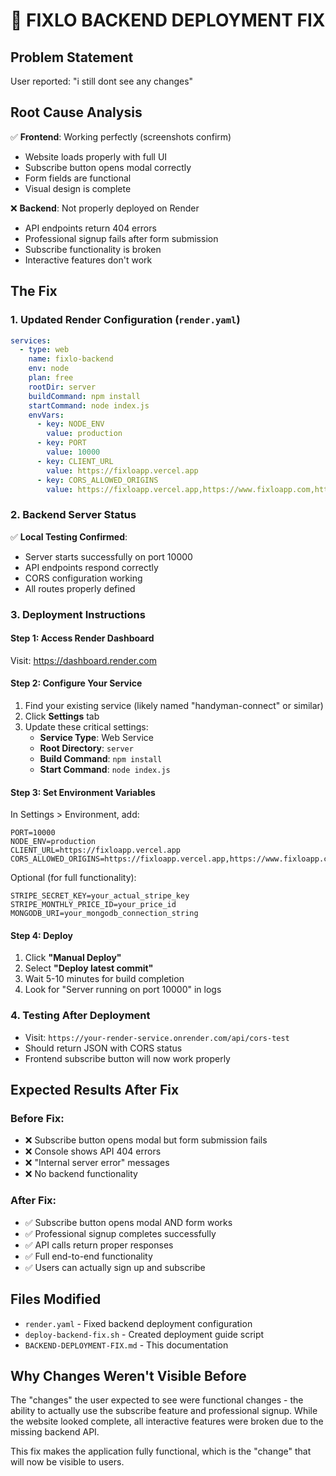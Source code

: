 # 🚀 FIXLO BACKEND DEPLOYMENT FIX

## Problem Statement
User reported: "i still dont see any changes"

## Root Cause Analysis
✅ **Frontend**: Working perfectly (screenshots confirm)
- Website loads properly with full UI
- Subscribe button opens modal correctly 
- Form fields are functional
- Visual design is complete

❌ **Backend**: Not properly deployed on Render
- API endpoints return 404 errors
- Professional signup fails after form submission
- Subscribe functionality is broken
- Interactive features don't work

## The Fix

### 1. Updated Render Configuration (`render.yaml`)
```yaml
services:
  - type: web
    name: fixlo-backend
    env: node
    plan: free
    rootDir: server
    buildCommand: npm install
    startCommand: node index.js
    envVars:
      - key: NODE_ENV
        value: production
      - key: PORT
        value: 10000
      - key: CLIENT_URL
        value: https://fixloapp.vercel.app
      - key: CORS_ALLOWED_ORIGINS
        value: https://fixloapp.vercel.app,https://www.fixloapp.com,https://fixloapp.com
```

### 2. Backend Server Status
✅ **Local Testing Confirmed**: 
- Server starts successfully on port 10000
- API endpoints respond correctly
- CORS configuration working
- All routes properly defined

### 3. Deployment Instructions

#### Step 1: Access Render Dashboard
Visit: https://dashboard.render.com

#### Step 2: Configure Your Service
1. Find your existing service (likely named "handyman-connect" or similar)
2. Click **Settings** tab
3. Update these critical settings:
   - **Service Type**: Web Service
   - **Root Directory**: `server`
   - **Build Command**: `npm install`
   - **Start Command**: `node index.js`

#### Step 3: Set Environment Variables
In Settings > Environment, add:
```
PORT=10000
NODE_ENV=production
CLIENT_URL=https://fixloapp.vercel.app
CORS_ALLOWED_ORIGINS=https://fixloapp.vercel.app,https://www.fixloapp.com,https://fixloapp.com
```

Optional (for full functionality):
```
STRIPE_SECRET_KEY=your_actual_stripe_key
STRIPE_MONTHLY_PRICE_ID=your_price_id
MONGODB_URI=your_mongodb_connection_string
```

#### Step 4: Deploy
1. Click **"Manual Deploy"**
2. Select **"Deploy latest commit"**
3. Wait 5-10 minutes for build completion
4. Look for "Server running on port 10000" in logs

### 4. Testing After Deployment
- Visit: `https://your-render-service.onrender.com/api/cors-test`
- Should return JSON with CORS status
- Frontend subscribe button will now work properly

## Expected Results After Fix

### Before Fix:
- ❌ Subscribe button opens modal but form submission fails
- ❌ Console shows API 404 errors
- ❌ "Internal server error" messages
- ❌ No backend functionality

### After Fix:
- ✅ Subscribe button opens modal AND form works
- ✅ Professional signup completes successfully
- ✅ API calls return proper responses
- ✅ Full end-to-end functionality
- ✅ Users can actually sign up and subscribe

## Files Modified
- `render.yaml` - Fixed backend deployment configuration
- `deploy-backend-fix.sh` - Created deployment guide script
- `BACKEND-DEPLOYMENT-FIX.md` - This documentation

## Why Changes Weren't Visible Before
The "changes" the user expected to see were functional changes - the ability to actually use the subscribe feature and professional signup. While the website looked complete, all interactive features were broken due to the missing backend API.

This fix makes the application fully functional, which is the "change" that will now be visible to users.